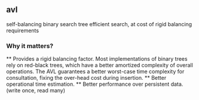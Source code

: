## avl

self-balancing binary search tree
efficient search, at cost of rigid balancing requirements

### Why it matters?
 ** Provides a rigid balancing factor. Most implementations
 of binary trees rely on red-black trees, which have a better
 amortized complexity of overall operations. 
 The AVL guarantees a better worst-case time complexity for
 consultation, fixing the over-head cost during insertion.
 ** Better operational time estimation.
 ** Better performance over persistent data. (write once, read many)
